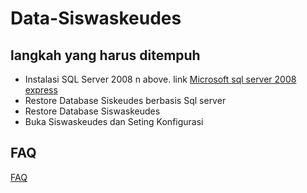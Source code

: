 # Data-Siswaskeudes

## langkah yang harus ditempuh
* Instalasi SQL Server 2008 n above. link [Microsoft sql server 2008 express](https://www.microsoft.com/en-us/download/details.aspx?id=30438)
* Restore Database Siskeudes berbasis Sql server
* Restore Database Siswaskeudes
* Buka Siswaskeudes dan Seting Konfigurasi

## FAQ
[FAQ](https://github.com/rioda78/Diklat-Siswaskeudes/tree/main/Faq/Readme.md)
